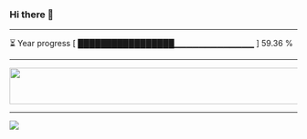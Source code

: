 ### Hi there 👋
---
⏳ Year progress [ █████████████████▁▁▁▁▁▁▁▁▁▁▁▁▁ ] 59.36 %

---

<a href="https://dev.chrisewart.com/spotify?open">
    <img src="https://dev.chrisewart.com/spotify" width="540" height="64">
</a> 


---
![](https://komarev.com/ghpvc/?username=ChrisE217&color=656d6f&abbreviated=true&label=Views&style=for-the-badge)

